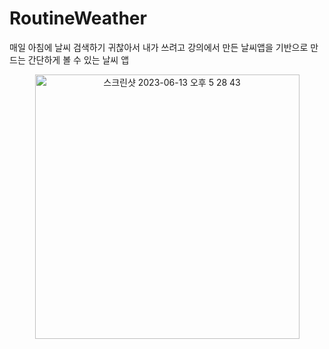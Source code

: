 # RoutineWeather
매일 아침에 날씨 검색하기 귀찮아서 내가 쓰려고 강의에서 만든 날씨앱을 기반으로 만드는 간단하게 볼 수 있는 날씨 앱
<center><img width="423" alt="스크린샷 2023-06-13 오후 5 28 43" src="https://github.com/Park-minseong/RoutineWeather/assets/106923131/31100820-dfa9-49ce-9dd8-acc95dd0a142"></center>
